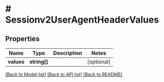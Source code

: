 # # Sessionv2UserAgentHeaderValues

## Properties

Name | Type | Description | Notes
------------ | ------------- | ------------- | -------------
**values** | **string[]** |  | [optional]

[[Back to Model list]](../../README.md#models) [[Back to API list]](../../README.md#endpoints) [[Back to README]](../../README.md)

